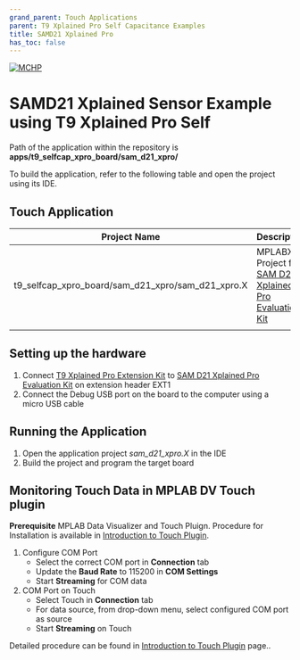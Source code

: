 ```yaml
---
grand_parent: Touch Applications
parent: T9 Xplained Pro Self Capacitance Examples
title: SAMD21 Xplained Pro
has_toc: false
---
```

[![MCHP](https://www.microchip.com/ResourcePackages/Microchip/assets/dist/images/logo.png)](https://www.microchip.com)

#  SAMD21 Xplained Sensor Example using T9 Xplained Pro Self 

Path of the application within the repository is **apps/t9_selfcap_xpro_board/sam_d21_xpro/**

To build the application, refer to the following table and open the project using its IDE.

## Touch Application

| Project Name      | Description                                    |
| ----------------- | ---------------------------------------------- |
| t9_selfcap_xpro_board/sam_d21_xpro/sam_d21_xpro.X    | MPLABX Project for [SAM D21 Xplained Pro Evaluation Kit](https://www.microchip.com/developmenttools/ProductDetails/atsamd21-xpro)|
|||

## Setting up the hardware
1. Connect [T9 Xplained Pro Extension Kit](https://www.microchip.com/en-us/development-tool/AC89D55A) to [SAM D21 Xplained Pro Evaluation Kit](https://www.microchip.com/developmenttools/ProductDetails/atsamd21-xpro) on extension header EXT1 
2. Connect the Debug USB port on the board to the computer using a micro USB cable


## Running the Application

1. Open the application project *sam_d21_xpro.X* in the IDE
2. Build the project and program the target board

## Monitoring Touch Data in MPLAB DV Touch plugin
**Prerequisite**
MPLAB Data Visualizer and Touch Pluign. Procedure for Installation is available in [Introduction to Touch Plugin](https://microchipdeveloper.com/touch:introduction-to-touch-plugin).

1. Configure COM Port
    -    Select the correct COM port in **Connection** tab
    -    Update the **Baud Rate** to 115200 in **COM Settings**
    -    Start **Streaming** for COM data
2. COM Port on Touch
    - Select Touch in **Connection** tab
    - For data source, from drop-down menu, select configured COM port as source
    - Start **Streaming** on Touch

Detailed procedure can be found in [Introduction to Touch Plugin](https://microchipdeveloper.com/touch:introduction-to-touch-plugin) page..
